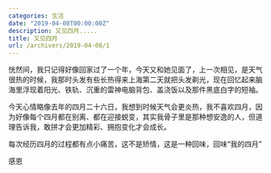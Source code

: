 ```yaml
---
categories: 生活
date: "2019-04-08T00:00:00Z"
description: 又见四月.....
title: 又见四月
url: /archivers/2019-04-08/1
---
```


恍然间，我只记得好像回家过了一个年，今天又和她见面了，上一次相见，是天气很热的时候，我那时头发有些长热得来上海第二天就把头发剃光，现在回忆起来脑海里浮现着阳光、铁轨、沉重的雷神电脑背包、盖浇饭以及那件黑底白字的短袖。

今天心情略像去年的四月二十六日，我想到时候天气会更炎热，我不喜欢四月，因为好像每个四月都在别离、都在迎接蜕变，其实我骨子里是那种想安逸的人，但道理告诉我，敢拼才会更加精彩、拥抱变化才会成长。

每次经历四月的过程都有点小痛苦，这不是矫情，这是一种回味，回味“我的四月”

感恩

